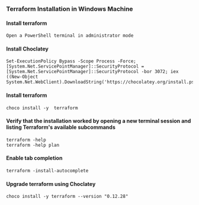 
### Terraform Installation in Windows Machine
#### Install terraform
```
Open a PowerShell terminal in administrator mode
```
#### Install Choclatey
```
Set-ExecutionPolicy Bypass -Scope Process -Force; [System.Net.ServicePointManager]::SecurityProtocol = [System.Net.ServicePointManager]::SecurityProtocol -bor 3072; iex ((New-Object System.Net.WebClient).DownloadString('https://chocolatey.org/install.ps1'))
```
#### Install terraform
````
choco install -y  terraform
````
#### Verify that the installation worked by opening a new terminal session and listing Terraform's available subcommands
```
terraform -help
terraform -help plan
```
#### Enable tab completion
```
terraform -install-autocomplete
```
#### Upgrade terraform using Choclatey
````
choco install -y terraform --version "0.12.28"
````
